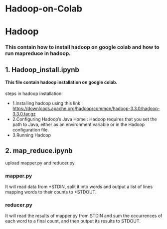 # Hadoop-on-Colab
# Hadoop
### This contain how to install hadoop on google colab and how to run mapreduce in hadoop.

## 1. Hadoop_install.ipynb
#### This file contain hadoop installation on google colab.
steps in hadoop installation:
* 1.Installing hadoop using this link : https://downloads.apache.org/hadoop/common/hadoop-3.3.0/hadoop-3.3.0.tar.gz
* 2.Configuring Hadoop’s Java Home : Hadoop requires that you set the path to Java, either as an environment variable or in the Hadoop configuration file.
* 3.Running Hadoop
## 2. map_reduce.ipynb
upload mapper.py and reducer.py 
   ### mapper.py
   It will read data from *STDIN, split it into words and output a list of lines mapping words to their counts to *STDOUT.

   ### reducer.py
   It will read the results of mapper.py from STDIN  and sum the occurrences of each word to a final count, and then output its results to STDOUT.
